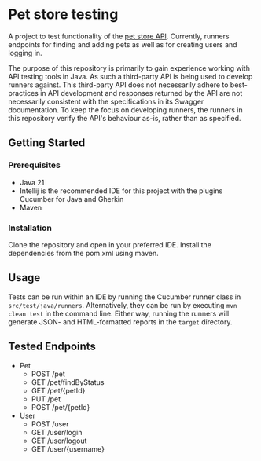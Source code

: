 # Pet store testing

A project to test functionality of the [pet store API](https://petstore3.swagger.io). Currently, runners endpoints for
finding and adding pets as well as for creating users and logging in.

The purpose of this repository is primarily to gain experience working with API testing tools in Java. As such a third-party API is being used to develop runners against. This third-party API does not necessarily adhere to best-practices in API development and responses returned by the API are not necessarily consistent with the specifications in its Swagger documentation. To keep the focus on developing runners, the runners in this repository verify the API's behaviour as-is, rather than as specified. 

## Getting Started

### Prerequisites

* Java 21
* Intellij is the recommended IDE for this project with the plugins Cucumber for Java and Gherkin
* Maven

### Installation

Clone the repository and open in your preferred IDE. Install the dependencies from the pom.xml using maven.

## Usage

Tests can be run within an IDE by running the Cucumber runner class in `src/test/java/runners`. Alternatively, they can be
run by executing `mvn clean test` in the command line. Either way, running the runners will generate JSON- and
HTML-formatted reports in the `target` directory.

## Tested Endpoints
- Pet
  - POST /pet
  - GET /pet/findByStatus
  - GET /pet/{petId}
  - PUT /pet
  - POST /pet/{petId}
- User
  - POST /user
  - GET /user/login
  - GET /user/logout
  - GET /user/{username}